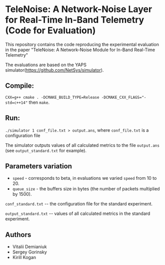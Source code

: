 # TeleNoise: A Network-Noise Layer for Real-Time In-Band Telemetry (Code for Evaluation)
This repository contains the code reproducing the experimental evaluation in the paper "TeleNoise: A Network-Noise Module
for In-Band Real-Time Telemetry"

The evaluations are based on the YAPS simulator(https://github.com/NetSys/simulator).

## Compile: 

`CXX=g++ cmake . -DCMAKE_BUILD_TYPE=Release -DCMAKE_CXX_FLAGS="-std=c++14"` then `make`. 

## Run:

`./simulator 1 conf_file.txt > output.ans`, where `conf_file.txt` is a configuration file 

The simulator outputs values of all calculated metrics to the file `output.ans` (see `output_standard.txt` for example). 


## Parameters variation

* `speed` - corresponds to beta, in evaluations we varied `speed` from 10 to 20.
* `queue_size` - the buffers size in bytes (the number of packets multiplied by 1500).

`conf_standard.txt` -- the configuration file for the standard experiment.

`output_standard.txt` -- values of all calculated metrics in the standard experiment.

## Authors

* Vitalii Demianiuk
* Sergey Gorinsky
* Kirill Kogan
